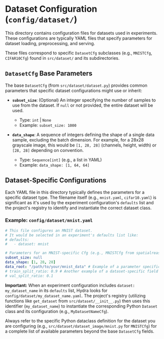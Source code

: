 # Dataset Configuration (`config/dataset/`)

This directory contains configuration files for datasets used in experiments. These configurations are typically YAML files that specify parameters for dataset loading, preprocessing, and serving.

These files correspond to specific `DatasetCfg` subclasses (e.g., `MNISTCfg`, `CIFAR10Cfg`) found in `src/dataset/` and its subdirectories.

## `DatasetCfg` Base Parameters

The base `DatasetCfg` (from `src/dataset/dataset.py`) provides common parameters that specific dataset configurations might use or inherit:

*   **`subset_size`**: (Optional) An integer specifying the number of samples to use from the dataset. If `null` or not provided, the entire dataset will be used.
    *   Type: `int` | `None`
    *   Example: `subset_size: 1000`

*   **`data_shape`**: A sequence of integers defining the shape of a single data sample, excluding the batch dimension. For example, for a 28x28 grayscale image, this would be `[1, 28, 28]` (channels, height, width) or `[28, 28]` depending on convention.
    *   Type: `Sequence[int]` (e.g., a list in YAML)
    *   Example: `data_shape: [1, 64, 64]`

## Dataset-Specific Configurations

Each YAML file in this directory typically defines the parameters for a specific dataset type. The filename itself (e.g., `mnist.yaml`, `cifar10.yaml`) is significant as it's used by the experiment configuration's `defaults` list and the project's registry to identify and instantiate the correct dataset class.

### Example: `config/dataset/mnist.yaml`

```yaml
# This file configures an MNIST dataset.
# It would be selected in an experiment's defaults list like:
# defaults:
#   - dataset: mnist

# Parameters for an MNIST-specific Cfg (e.g., MNISTCfg from spatialreasoners.dataset.dataset_image.mnist)
subset_size: null
data_shape: [1, 28, 28]
data_root: "/path/to/your/mnist_data" # Example of a parameter specific to this dataset type
# train_split_ratio: 0.9 # Another example of a dataset-specific field
# val_split_ratio: 0.1
```

**Important:**
When an experiment configuration includes `dataset: my_dataset_name` in its `defaults` list, Hydra looks for `config/dataset/my_dataset_name.yaml`. The project's registry (utilizing functions like `get_dataset` from `src/dataset/__init__.py`) then uses this identifier (`my_dataset_name`) to instantiate the corresponding Python `Dataset` class and its configuration (e.g., `MyDatasetNameCfg`).

Always refer to the specific Python dataclass definition for the dataset you are configuring (e.g., `src/dataset/dataset_image/mnist.py` for `MNISTCfg`) for a complete list of available parameters beyond the base `DatasetCfg` fields. 